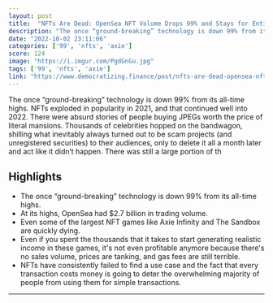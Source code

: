 ```yaml
---
layout: post
title:  "NFTs Are Dead: OpenSea NFT Volume Drops 99% and Stays for Entire Month"
description: "The once “ground-breaking” technology is down 99% from its all-time highs. NFTs exploded in popularity in 2021, and that continued well into 2022. There were absurd stories of people buying JPEGs worth the price of literal mansions. Thousands of celebrities hopped on the bandwagon, shilling what inevitably always turned out to be scam projects (and unregistered securities) to their audiences, only to delete it all a month later and act like it didn’t happen. There was still a large portion of th"
date: "2022-10-02 23:11:06"
categories: ['99', 'nfts', 'axie']
score: 124
image: "https://i.imgur.com/PgdGnGu.jpg"
tags: ['99', 'nfts', 'axie']
link: "https://www.democratizing.finance/post/nfts-are-dead-opensea-nft-volume-drops-99-and-stays-for-entire-month"
---
```


The once “ground-breaking” technology is down 99% from its all-time highs. NFTs exploded in popularity in 2021, and that continued well into 2022. There were absurd stories of people buying JPEGs worth the price of literal mansions. Thousands of celebrities hopped on the bandwagon, shilling what inevitably always turned out to be scam projects (and unregistered securities) to their audiences, only to delete it all a month later and act like it didn’t happen. There was still a large portion of th

## Highlights

- The once “ground-breaking” technology is down 99% from its all-time highs.
- At its highs, OpenSea had $2.7 billion in trading volume.
- Even some of the largest NFT games like Axie Infinity and The Sandbox are quickly dying.
- Even if you spent the thousands that it takes to start generating realistic income in these games, it's not even profitable anymore because there's no sales volume, prices are tanking, and gas fees are still terrible.
- NFTs have consistently failed to find a use case and the fact that every transaction costs money is going to deter the overwhelming majority of people from using them for simple transactions.

---

